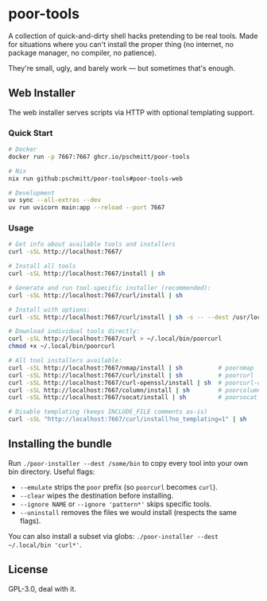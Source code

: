 # poor-tools

A collection of quick-and-dirty shell hacks pretending to be real tools.
Made for situations where you can't install the proper thing (no internet, no package manager, no compiler, no patience).

They're small, ugly, and barely work — but sometimes that's enough.

## Web Installer

The web installer serves scripts via HTTP with optional templating support.

### Quick Start

```bash
# Docker
docker run -p 7667:7667 ghcr.io/pschmitt/poor-tools

# Nix
nix run github:pschmitt/poor-tools#poor-tools-web

# Development
uv sync --all-extras --dev
uv run uvicorn main:app --reload --port 7667
```

### Usage

```bash
# Get info about available tools and installers
curl -sSL http://localhost:7667/

# Install all tools
curl -sSL http://localhost:7667/install | sh

# Generate and run tool-specific installer (recommended):
curl -sSL http://localhost:7667/curl/install | sh

# Install with options:
curl -sSL http://localhost:7667/curl/install | sh -s -- --dest /usr/local/bin --emulate

# Download individual tools directly:
curl -sSL http://localhost:7667/curl > ~/.local/bin/poorcurl
chmod +x ~/.local/bin/poorcurl

# All tool installers available:
curl -sSL http://localhost:7667/nmap/install | sh          # poornmap
curl -sSL http://localhost:7667/curl/install | sh          # poorcurl
curl -sSL http://localhost:7667/curl-openssl/install | sh  # poorcurl-openssl
curl -sSL http://localhost:7667/column/install | sh        # poorcolumn
curl -sSL http://localhost:7667/socat/install | sh         # poorsocat

# Disable templating (keeps INCLUDE_FILE comments as-is)
curl -sSL "http://localhost:7667/curl/install?no_templating=1" | sh
```

## Installing the bundle

Run `./poor-installer --dest /some/bin` to copy every tool into your own bin
directory. Useful flags:

- `--emulate` strips the `poor` prefix (so `poorcurl` becomes `curl`).
- `--clear` wipes the destination before installing.
- `--ignore NAME` or `--ignore 'pattern*'` skips specific tools.
- `--uninstall` removes the files we would install (respects the same flags).

You can also install a subset via globs: `./poor-installer --dest ~/.local/bin 'curl*'`.

## License

GPL-3.0, deal with it.
